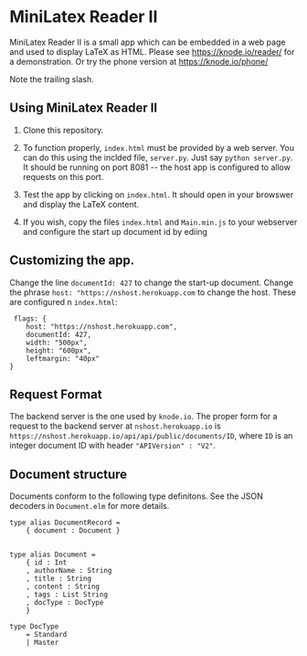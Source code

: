 # MiniLatex Reader II

MiniLatex Reader II is a small app which can be
embedded in a web page and used to display
LaTeX as HTML. Please see https://knode.io/reader/
for a demonstration. Or try the phone version at
https://knode.io/phone/

Note the trailing slash.

## Using MiniLatex Reader II

1. Clone this repository.

2. To function properly, `index.html` must be provided by a
   web server. You can do this using the inclded file,
   `server.py`. Just say `python server.py`. It should be running on port 8081 --
   the host app is configured to allow requests on this port.

3) Test the app by clicking on `index.html`. It should open in your browswer and
   display the LaTeX content.

4) If you wish, copy the files `index.html` and `Main.min.js` to your webserver
   and configure the start up document id by ediing

## Customizing the app.

Change the line `documentId: 427` to change the start-up document.
Change the phrase `host: "https://nshost.herokuapp.com` to change
the host. These are configured n `index.html`:

```
 flags: {
    host: "https://nshost.herokuapp.com",
    documentId: 427,
    width: "500px",
    height: "600px",
    leftmargin: "40px"
}
```

## Request Format

The backend server is the one used by `knode.io`.
The proper form for a request to the backend server
at `nshost.herokuapp.io` is
`https://nshost.herokuapp.io/api/api/public/documents/ID`, where
`ID` is an integer document ID with header `"APIVersion" : "V2"`.

## Document structure

Documents conform to the following type definitons.
See the JSON decoders in `Document.elm` for more details.

```
type alias DocumentRecord =
    { document : Document }


type alias Document =
    { id : Int
    , authorName : String
    , title : String
    , content : String
    , tags : List String
    , docType : DocType
    }

type DocType
    = Standard
    | Master
```
